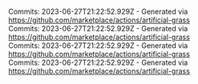 Commits: 2023-06-27T21:22:52.929Z - Generated via https://github.com/marketplace/actions/artificial-grass
<br>
Commits: 2023-06-27T21:22:52.929Z - Generated via https://github.com/marketplace/actions/artificial-grass
<br>
Commits: 2023-06-27T21:22:52.929Z - Generated via https://github.com/marketplace/actions/artificial-grass
<br>
Commits: 2023-06-27T21:22:52.929Z - Generated via https://github.com/marketplace/actions/artificial-grass
<br>
